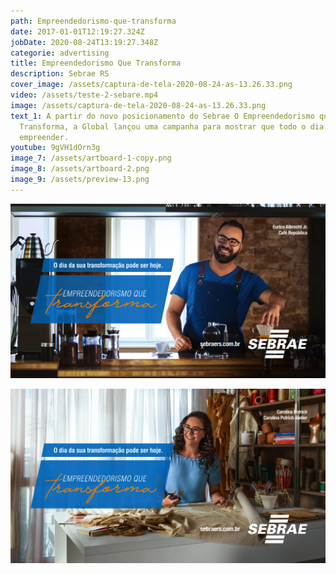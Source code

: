 ```yaml
---
path: Empreendedorismo-que-transforma
date: 2017-01-01T12:19:27.324Z
jobDate: 2020-08-24T13:19:27.348Z
categorie: advertising
title: Empreendedorismo Que Transforma
description: Sebrae RS
cover_image: /assets/captura-de-tela-2020-08-24-as-13.26.33.png
video: /assets/teste-2-sebare.mp4
image: /assets/captura-de-tela-2020-08-24-as-13.26.33.png
text_1: A partir do novo posicionamento do Sebrae O Empreendedorismo que
  Transforma, a Global lançou uma campanha para mostrar que todo o dia é dia de
  empreender.
youtube: 9gVH1dOrn3g
image_7: /assets/artboard-1-copy.png
image_8: /assets/artboard-2.png
image_9: /assets/preview-13.png
---
```

![](/assets/preview-12.png)

![](/assets/preview-13.png)